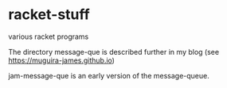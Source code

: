 # racket-stuff
various racket programs

The directory message-que is described further in my blog (see https://muguira-james.github.io)

jam-message-que is an early version of the message-queue.
